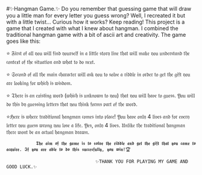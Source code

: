 #✨Hangman Game.✨
Do you remember that guessing game that will draw you a little man for every letter you guess wrong? Well, I recreated it but with a little twist... Curious how it works? Keep reading! This project is a game that I created with what I knew about hangman. I combined the traditional hangman game with a bit of ascii art and creativity. The game goes like this:

⭐️ 𝔉𝔦𝔯𝔰𝔱 𝔬𝔣 𝔞𝔩𝔩 𝔶𝔬𝔲 𝔴𝔦𝔩𝔩 𝔣𝔦𝔫𝔡 𝔶𝔬𝔲𝔯𝔰𝔢𝔩𝔣 𝔦𝔫 𝔞 𝔩𝔦𝔱𝔱𝔩𝔢 𝔰𝔱𝔬𝔯𝔶 𝔩𝔦𝔫𝔢 𝔱𝔥𝔞𝔱 𝔴𝔦𝔩𝔩 𝔪𝔞𝔨𝔢 𝔶𝔬𝔲 𝔲𝔫𝔡𝔢𝔯𝔰𝔱𝔞𝔫𝔡 𝔱𝔥𝔢 𝔠𝔬𝔫𝔱𝔢𝔵𝔱 𝔬𝔣 𝔱𝔥𝔢 𝔰𝔦𝔱𝔲𝔞𝔱𝔦𝔬𝔫 𝔞𝔫𝔡 𝔴𝔥𝔞𝔱 𝔱𝔬 𝔡𝔬 𝔫𝔢𝔵𝔱.

⭐️ 𝔖𝔢𝔠𝔬𝔫𝔡 𝔬𝔣 𝔞𝔩𝔩 𝔱𝔥𝔢 𝔪𝔞𝔦𝔫 𝔠𝔥𝔞𝔯𝔞𝔠𝔱𝔢𝔯 𝔴𝔦𝔩𝔩 𝔞𝔰𝔨 𝔶𝔬𝔲 𝔱𝔬 𝔰𝔬𝔩𝔳𝔢 𝔞 𝔯𝔦𝔡𝔡𝔩𝔢 𝔦𝔫 𝔬𝔯𝔡𝔢𝔯 𝔱𝔬 𝔤𝔢𝔱 𝔱𝔥𝔢 𝔤𝔦𝔣𝔱 𝔶𝔬𝔲 𝔞𝔯𝔢 𝔩𝔬𝔬𝔨𝔦𝔫𝔤 𝔣𝔬𝔯 𝔴𝔥𝔦𝔠𝔥 𝔦𝔰 𝔴𝔦𝔰𝔡𝔬𝔪.

⭐️ 𝔗𝔥𝔢𝔯𝔢 𝔦𝔰 𝔞𝔫 𝔢𝔵𝔦𝔰𝔱𝔦𝔫𝔤 𝔴𝔬𝔯𝔡 (𝔴𝔥𝔦𝔠𝔥 𝔦𝔰 𝔲𝔫𝔨𝔫𝔬𝔴𝔫 𝔱𝔬 𝔶𝔬𝔲) 𝔱𝔥𝔞𝔱 𝔶𝔬𝔲 𝔴𝔦𝔩𝔩 𝔥𝔞𝔳𝔢 𝔱𝔬 𝔤𝔲𝔢𝔰𝔰. 𝔜𝔬𝔲 𝔴𝔦𝔩𝔩 𝔡𝔬 𝔱𝔥𝔦𝔰 𝔟𝔶 𝔤𝔲𝔢𝔰𝔰𝔦𝔫𝔤 𝔩𝔢𝔱𝔱𝔢𝔯𝔰 𝔱𝔥𝔞𝔱 𝔶𝔬𝔲 𝔱𝔥𝔦𝔫𝔨 𝔣𝔬𝔯𝔪𝔰 𝔭𝔞𝔯𝔱 𝔬𝔣 𝔱𝔥𝔢 𝔴𝔬𝔯𝔡.

⭐️ℌ𝔢𝔯𝔢 𝔦𝔰 𝔴𝔥𝔢𝔯𝔢 𝔱𝔯𝔞𝔡𝔦𝔱𝔦𝔬𝔫𝔞𝔩 𝔥𝔞𝔫𝔤𝔪𝔞𝔫 𝔠𝔬𝔪𝔢𝔰 𝔦𝔫𝔱𝔬 𝔭𝔩𝔞𝔠𝔢! 𝔜𝔬𝔲 𝔥𝔞𝔳𝔢 𝔬𝔫𝔩𝔶 4 𝔩𝔦𝔳𝔢𝔰 𝔞𝔫𝔡 𝔣𝔬𝔯 𝔢𝔳𝔢𝔯𝔶 𝔩𝔢𝔱𝔱𝔢𝔯 𝔶𝔬𝔲 𝔤𝔲𝔢𝔰𝔰 𝔴𝔯𝔬𝔫𝔤 𝔶𝔬𝔲 𝔩𝔬𝔰𝔢 𝔞 𝔩𝔦𝔣𝔢. 𝔜𝔢𝔰, 𝔬𝔫𝔩𝔶 4 𝔩𝔦𝔳𝔢𝔰. 𝔘𝔫𝔩𝔦𝔨𝔢 𝔱𝔥𝔢 𝔱𝔯𝔞𝔡𝔦𝔱𝔦𝔬𝔫𝔞𝔩 𝔥𝔞𝔫𝔤𝔪𝔞𝔫 𝔱𝔥𝔢𝔯𝔢 𝔴𝔬𝔫𝔱 𝔟𝔢 𝔞𝔫 𝔞𝔠𝔱𝔲𝔞𝔩 𝔥𝔞𝔫𝔤𝔪𝔞𝔫 𝔡𝔯𝔞𝔴𝔫.

               𝕿𝖍𝖊 𝖆𝖎𝖒 𝖔𝖋 𝖙𝖍𝖊 𝖌𝖆𝖒𝖊 𝖎𝖘 𝖙𝖔 𝖘𝖔𝖑𝖛𝖊 𝖙𝖍𝖊 𝖗𝖎𝖉𝖉𝖑𝖊 𝖆𝖓𝖉 𝖌𝖊𝖙 𝖙𝖍𝖊 𝖌𝖎𝖋𝖙 𝖙𝖍𝖆𝖙 𝖞𝖔𝖚 𝖈𝖆𝖒𝖊 𝖙𝖔 𝖆𝖈𝖖𝖚𝖎𝖗𝖊. 𝕴𝖋 𝖞𝖔𝖚 𝖆𝖗𝖊 𝖆𝖇𝖑𝖊 𝖙𝖔 𝖉𝖔 𝖙𝖍𝖎𝖘 𝖘𝖚𝖈𝖈𝖊𝖘𝖋𝖚𝖑𝖑𝖞, 𝖞𝖔𝖚 𝖜𝖎𝖓!🏆

                                     ✨𝚃𝙷𝙰𝙽𝙺 𝚈𝙾𝚄 𝙵𝙾𝚁 𝙿𝙻𝙰𝚈𝙸𝙽𝙶 𝙼𝚈 𝙶𝙰𝙼𝙴 𝙰𝙽𝙳 𝙶𝙾𝙾𝙳 𝙻𝚄𝙲𝙺.✨
